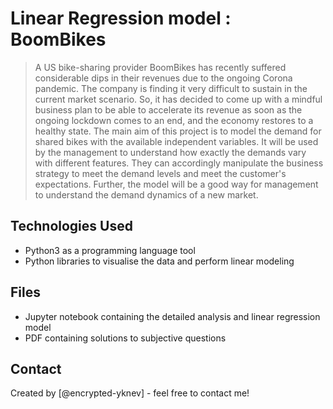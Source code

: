 # Linear Regression model : BoomBikes
> A US bike-sharing provider BoomBikes has recently suffered considerable dips in their revenues due to the ongoing Corona pandemic. The company is finding it very difficult to sustain in the current market scenario. So, it has decided to come up with a mindful business plan to be able to accelerate its revenue as soon as the ongoing lockdown comes to an end, and the economy restores to a healthy state. 
> The main aim of this project is to model the demand for shared bikes with the available independent variables. It will be used by the management to understand how exactly the demands vary with different features. They can accordingly manipulate the business strategy to meet the demand levels and meet the customer's expectations. Further, the model will be a good way for management to understand the demand dynamics of a new market. 

## Technologies Used
- Python3 as a programming language tool
- Python libraries to visualise the data and perform linear modeling  

## Files
- Jupyter notebook containing the detailed analysis and linear regression model
- PDF containing solutions to subjective questions

## Contact
Created by [@encrypted-yknev] - feel free to contact me!
